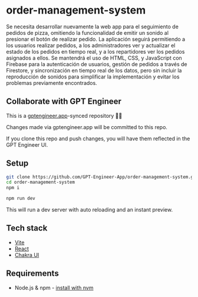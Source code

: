 # order-management-system

Se necesita desarrollar nuevamente la web app para el seguimiento de pedidos de pizza, omitiendo la funcionalidad de emitir un sonido al presionar el botón de realizar pedido. La aplicación seguirá permitiendo a los usuarios realizar pedidos, a los administradores ver y actualizar el estado de los pedidos en tiempo real, y a los repartidores ver los pedidos asignados a ellos. Se mantendrá el uso de HTML, CSS, y JavaScript con Firebase para la autenticación de usuarios, gestión de pedidos a través de Firestore, y sincronización en tiempo real de los datos, pero sin incluir la reproducción de sonidos para simplificar la implementación y evitar los problemas previamente encontrados.

## Collaborate with GPT Engineer

This is a [gptengineer.app](https://gptengineer.app)-synced repository 🌟🤖

Changes made via gptengineer.app will be committed to this repo.

If you clone this repo and push changes, you will have them reflected in the GPT Engineer UI.

## Setup

```sh
git clone https://github.com/GPT-Engineer-App/order-management-system.git
cd order-management-system
npm i
```

```sh
npm run dev
```

This will run a dev server with auto reloading and an instant preview.

## Tech stack

- [Vite](https://vitejs.dev/)
- [React](https://react.dev/)
- [Chakra UI](https://chakra-ui.com/)

## Requirements

- Node.js & npm - [install with nvm](https://github.com/nvm-sh/nvm#installing-and-updating)
